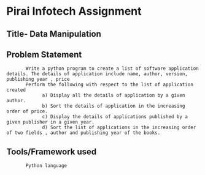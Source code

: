 # Pirai Infotech Assignment

## Title- Data Manipulation

## Problem Statement 
           Write a python program to create a list of software application details. The details of application include name, author, version, publishing year , price
           Perform the following with respect to the list of application created
                 a) Display all the details of application by a given author.
                 b) Sort the details of application in the increasing order of price.
                 c) Display the details of applications published by a given publisher in a given year.
                 d) Sort the list of applications in the increasing order of two fields , author and publishing year of the books.

## Tools/Framework used
           Python language


